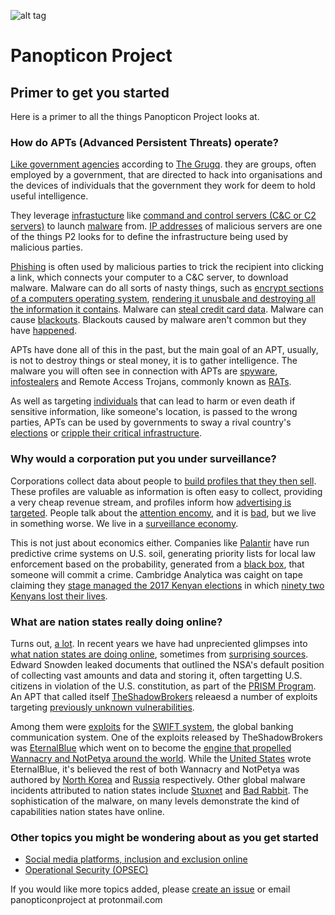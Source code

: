 ![alt tag](https://user-images.githubusercontent.com/24201238/29351849-9c3087b4-82b8-11e7-8fed-350e3b8b4945.png)

# Panopticon Project

## Primer to get you started

Here is a primer to all the things Panopticon Project looks at.

### How do APTs (Advanced Persistent Threats) operate?

[Like government agencies](https://www.youtube.com/watch?v=wP2J9aYM6Oo) according to [The Grugq](https://twitter.com/thegrugq). they are groups, often employed by a government, that are directed to hack into organisations and the devices of individuals that the government they work for deem to hold useful intelligence.

They leverage [infrastucture](https://www.darkreading.com/threat-intelligence/forget-apts-lets-talk-about-advanced-persistent-infrastructure/a/d-id/1330427) like [command and control servers (C&C or C2 servers)](https://whatis.techtarget.com/definition/command-and-control-server-CC-server) to launch [malware](https://en.wikipedia.org/wiki/Malware) from. [IP addresses](https://en.wikipedia.org/wiki/IP_address) of malicious servers are one of the things P2 looks for to define the infrastructure being used by malicious parties.

[Phishing](https://en.wikipedia.org/wiki/Phishing) is often used by malicious parties to trick the recipient into clicking a link, which connects your computer to a C&C server, to download malware. Malware can do all sorts of nasty things, such as [encrypt sections of a computers operating system](https://en.wikipedia.org/wiki/Ransomware), [rendering it unusbale and destroying all the information it contains](https://www.wired.com/story/notpetya-cyberattack-ukraine-russia-code-crashed-the-world/). Malware can [steal credit card data](https://blog.sucuri.net/2017/10/credit-card-stealer-investigation-uncovers-malware-ring.html). Malware can cause [blackouts](https://www.wired.com/2016/03/inside-cunning-unprecedented-hack-ukraines-power-grid/). Blackouts caused by malware aren't common but they have [happened](https://www.wired.com/story/russian-hackers-attack-ukraine/). 

APTs have done all of this in the past, but the main goal of an APT, usually, is not to destroy things or steal money, it is to gather intelligence. The malware you will often see in connection with APTs are [spyware](https://www.malwarebytes.com/spyware/), [infostealers](https://www.symantec.com/security-center/writeup/2000-122016-0558-99) and Remote Access Trojans, commonly known as [RATs](https://en.wikipedia.org/wiki/Remote_access_trojan).

As well as targeting [individuals](https://motherboard.vice.com/en_us/article/kzyg3a/smartphone-malware-nso-group-amnesty-international-saudi-arabia) that can lead to harm or even death if sensitive information, like someone's location, is passed to the wrong parties, APTs can be used by governments to sway a rival country's [elections](https://www.theregister.co.uk/2018/07/20/microsoft_fancy_bear_warning/) or [cripple their critical infrastructure](https://www.wired.com/story/russian-hacking-teams-infrastructure/). 

### Why would a corporation put you under surveillance?

Corporations collect data about people to [build profiles that they then sell](https://www.youtube.com/watch?v=3ABaGEWjFIg). These profiles are valuable as information is often easy to collect, providing a very cheap revenue stream, and profiles inform how [advertising is targeted](https://www.washingtonpost.com/apps/g/page/business/how-targeted-advertising-works/412/?noredirect=on). People talk about the [attention encomy](https://www.vidyard.com/blog/attention-economy-marketers-killing-not-capturing-attention/), and it is [bad](https://techcrunch.com/2017/07/30/the-attention-economy-created-by-silicon-valley-is-bankrupting-us/), but we live in something worse. We live in a [surveillance economy](https://medium.com/the-graph/algorithms-dictators-the-surveillance-economy-e89139d42214). 

This is not just about economics either. Companies like [Palantir](https://www.theverge.com/2018/2/27/17054740/palantir-predictive-policing-tool-new-orleans-nopd) have run predictive crime systems on U.S. soil, generating priority lists for local law enforcement based on the probability, generated from a [black box](https://en.wikipedia.org/wiki/Black_box), that someone will commit a crime. Cambridge Analytica was caight on tape claiming they [stage managed the 2017 Kenyan elections](https://www.reuters.com/article/us-facebook-cambridge-analytica-kenya/cambridge-analytica-stage-managed-kenyan-presidents-campaigns-uk-tv-idUSKBN1GV300) in which [ninety two Kenyans lost their lives](https://qz.com/africa/1233084/channel-4-news-films-cambridge-analytica-execs-saying-they-staged-kenya-uhuru-kenyatta-elections/). 

### What are nation states really doing online?

Turns out, [a lot](https://snowdenarchive.cjfe.org/greenstone/cgi-bin/library.cgi). In recent years we have had unpreciented glimpses into [what nation states are doing online](https://www.youtube.com/watch?v=0hLjuVyIIrs), sometimes from [surprising sources](https://www.nytimes.com/2017/11/12/us/nsa-shadow-brokers.html). Edward Snowden leaked documents that outlined the NSA's default position of collecting vast amounts and data and storing it, often targetting U.S. citizens in violation of the U.S. constitution, as part of the [PRISM Program](https://en.wikipedia.org/wiki/PRISM_(surveillance_program)). An APT that called itself [TheShadowBrokers](https://steemit.com/shadowbrokers/@theshadowbrokers/repost-theshadowbrokers-message-1-august-2016) releaesd a number of exploits targeting [previously unknown vulnerabilities](https://arstechnica.com/information-technology/2017/04/nsa-leaking-shadow-brokers-just-dumped-its-most-damaging-release-yet/). 

Among them were [exploits](https://arstechnica.com/information-technology/2017/04/nsa-leaking-shadow-brokers-just-dumped-its-most-damaging-release-yet/) for the [SWIFT system](https://en.wikipedia.org/wiki/Society_for_Worldwide_Interbank_Financial_Telecommunication), the global banking communication system. One of the exploits released by TheShadowBrokers was [EternalBlue](https://en.wikipedia.org/wiki/EternalBlue) which went on to become the [engine that propelled Wannacry and NotPetya around the world](https://www.theguardian.com/technology/2017/dec/30/wannacry-petya-notpetya-ransomware). While the [United States](https://www.forbes.com/sites/thomasbrewster/2017/05/12/nsa-exploit-used-by-wannacry-ransomware-in-global-explosion/#2ee611dfe599) wrote EternalBlue, it's believed the rest of both Wannacry and NotPetya was authored by [North Korea](https://www.washingtonpost.com/world/national-security/the-nsa-has-linked-the-wannacry-computer-worm-to-north-korea/2017/06/14/101395a2-508e-11e7-be25-3a519335381c_story.html?utm_term=.f3581abb9f00) and [Russia](https://www.washingtonpost.com/world/national-security/russian-military-was-behind-notpetya-cyberattack-in-ukraine-cia-concludes/2018/01/12/048d8506-f7ca-11e7-b34a-b85626af34ef_story.html?utm_term=.0d6fb0727559) respectively. Other global malware incidents attributed to nation states include [Stuxnet](https://www.wired.com/2014/11/countdown-to-zero-day-stuxnet/) and [Bad Rabbit](https://www.zdnet.com/article/bad-rabbit-ten-things-you-need-to-know-about-the-latest-ransomware-outbreak/). The sophistication of the malware, on many levels demonstrate the kind of capabilities nation states have online.

### Other topics you might be wondering about as you get started

* [Social media platforms, inclusion and exclusion online](https://www.youtube.com/watch?v=pO-brBVRyN8&index=12&list=PLYiaJo7rYNXLQSEAa2RdyyiS28Ke2Rl60)
* [Operational Security (OPSEC)](https://medium.com/@thegrugq/twitter-activist-security-7c806bae9cb0)

If you would like more topics added, please [create an issue](https://github.com/Panopticon-Project/panopticon-Primer/issues) or email panopticonproject at protonmail.com

